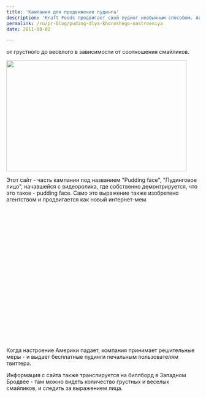 ```yaml
---
title: 'Кампания для продвижения пудинга'
description: 'Kraft Foods продвигает свой пудинг необычным способом. Агенство Crispin Porter + Bogusky предложило идею: связать пудинг с настроением Америки!'
permalink: /ru/pr-blog/puding-dlya-khoroshego-nastroeniya
date: 2011-08-02

---
```


от грустного до веселого в зависимости от соотношения смайликов.

<img src="{{ site.assets }}/upload/tumblr_loukhgfous1qbe87qo1_500.png" alt="" class="post__img" width="470" height="290">

Этот сайт - часть кампании под названием "Pudding face", "Пудинговое лицо", начавшейся с видеоролика, где собственно демонтрируется, что это такое - pudding face. Само это выражение также изобретено агентством и продвигается как новый интернет-мем.

<object width="560" height="349"><param name="movie" value="https://www.youtube.com/v/YyKhP6x0tXE?version=3&amp;hl=ru_RU"></param><param name="allowFullScreen" value="true"></param><param name="allowscriptaccess" value="always"></param><embed src="https://www.youtube.com/v/YyKhP6x0tXE?version=3&amp;hl=ru_RU" type="application/x-shockwave-flash" width="560" height="349" allowscriptaccess="always" allowfullscreen="true"></embed></object>

Когда настроение Америки падает, компания принимает решительные меры - и выдает бесплатные пудинги печальным пользователям твиттера.

Информация с сайта также транслируется на биллборд в Западном Бродвее - там можно видеть количество грустных и веселых смайликов, и следить за выражением лица.

